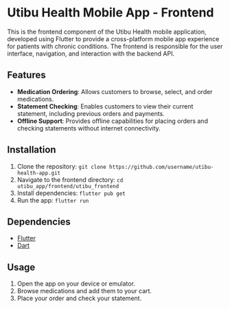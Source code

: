 # Utibu Health Mobile App - Frontend

This is the frontend component of the Utibu Health mobile application, developed using Flutter to provide a cross-platform mobile app experience for patients with chronic conditions. The frontend is responsible for the user interface, navigation, and interaction with the backend API.

## Features

- **Medication Ordering**: Allows customers to browse, select, and order medications.
- **Statement Checking**: Enables customers to view their current statement, including previous orders and payments.
- **Offline Support**: Provides offline capabilities for placing orders and checking statements without internet connectivity.

## Installation

1. Clone the repository: `git clone https://github.com/username/utibu-health-app.git`
2. Navigate to the frontend directory: `cd utibu_app/frontend/utibu_frontend`
3. Install dependencies: `flutter pub get`
4. Run the app: `flutter run`

## Dependencies

- [Flutter](https://flutter.dev/)
- [Dart](https://dart.dev/)

## Usage

1. Open the app on your device or emulator.
2. Browse medications and add them to your cart.
3. Place your order and check your statement.